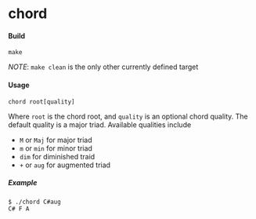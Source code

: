 # chord

#### Build

`make`

_NOTE_: `make clean` is the only other currently defined target

#### Usage

`chord root[quality]`

Where `root` is the chord root,
and `quality` is an optional chord quality.
The default quality is a major triad.
Available qualities include

* `M` or `Maj` for major triad
* `m` or `min` for minor triad
* `dim` for diminished traid
* `+` or `aug` for augmented triad

##### Example

```
$ ./chord C#aug
C# F A
````
